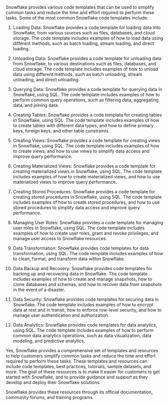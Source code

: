Snowflake provides various code templates that can be used to simplify common tasks and reduce the time and effort required to perform these tasks. Some of the most common Snowflake code templates include:
1. Loading Data: Snowflake provides a code template for loading data into Snowflake, from various sources such as files, databases, and cloud storage. The code template includes examples of how to load data using different methods, such as batch loading, stream loading, and direct loading.
2. Unloading Data: Snowflake provides a code template for unloading data from Snowflake, to various destinations such as files, databases, and cloud storage. The code template includes examples of how to unload data using different methods, such as batch unloading, stream unloading, and direct unloading.
3. Querying Data: Snowflake provides a code template for querying data in Snowflake, using SQL. The code template includes examples of how to perform common query operations, such as filtering data, aggregating data, and joining data.
4. Creating Tables: Snowflake provides a code template for creating tables in Snowflake, using SQL. The code template includes examples of how to create tables with different data types, and how to define primary keys, foreign keys, and other table constraints.
5. Creating Views: Snowflake provides a code template for creating views in Snowflake, using SQL. The code template includes examples of how to create views, and how to use views to simplify data access and improve query performance.
6. Creating Materialized Views: Snowflake provides a code template for creating materialized views in Snowflake, using SQL. The code template includes examples of how to create materialized views, and how to use materialized views to improve query performance.
7. Creating Stored Procedures: Snowflake provides a code template for creating stored procedures in Snowflake, using SQL. The code template includes examples of how to create stored procedures, and how to use stored procedures to simplify data access and improve query performance.
8. Managing User Roles: Snowflake provides a code template for managing user roles in Snowflake, using SQL. The code template includes examples of how to create user roles, grant and revoke privileges, and manage user access to Snowflake resources.
9. Data Transformation: Snowflake provides code templates for data transformation, using SQL. The code template includes examples of how to clean, format, and transform data within Snowflake.

10. Data Backup and Recovery: Snowflake provides code templates for backing up and recovering data in Snowflake. The code template includes examples of how to create and manage snapshots, how to clone databases and schemas, and how to recover data from snapshots in the event of a disaster.

11. Data Security: Snowflake provides code templates for securing data in Snowflake. The code template includes examples of how to encrypt data at rest and in transit, how to enforce row-level security, and how to manage user authentication and authorization.

12. Data Analytics: Snowflake provides code templates for data analytics, using SQL. The code template includes examples of how to perform common data analytics operations, such as data visualization, data modeling, and predictive analytics.


Yes, Snowflake provides a comprehensive set of templates and resources to help customers simplify common tasks and reduce the time and effort required to perform these tasks. These templates and resources can include code templates, best practices, tutorials, sample datasets, and more. The goal of these resources is to make it easier for customers to get started with Snowflake, and to provide guidance and support as they develop and deploy their Snowflake solutions.

Snowflake provides these resources through its official documentation, community forums, and training programs.